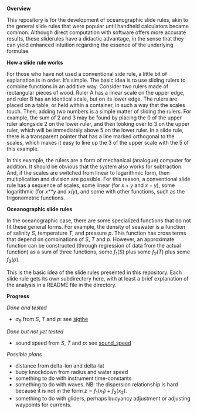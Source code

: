 **Overview**

This repository is for the development of oceanographic slide rules,
akin to the general slide rules that were popular until handheld
calculators became common. Although direct computation with software
offers more accurate results, these sliderules have a didactic
advantage, in the sense that they can yield enhanced intuition regarding
the essence of the underlying formulae.

**How a slide rule works**

For those who have not used a conventional side rule, a little bit of
explanation is in order. It’s simple. The basic idea is to use sliding
rulers to combine functions in an additive way. Consider two rulers made
of rectangular pieces of wood. Ruler A has a linear scale on the upper
edge, and ruler B has an identical scale, but on its lower edge. The
rulers are placed on a table, or held within a container, in such a way
that the scales touch. Then, adding two numbers is a simple matter of
sliding the rulers. For example, the sum of 2 and 3 may be found by
placing the 0 of the upper ruler alongside 2 on the lower ruler, and
then looking over to 3 on the upper ruler, which will be immediately
above 5 on the lower ruler. In a slide rule, there is a transparent
pointer that has a line marked orthogonal to the scales, which makes it
easy to line up the 3 of the upper scale with the 5 of this example.

In this example, the rulers are a form of mechanical (analogue) computer
for addition. It should be obvious that the system also works for
subtraction. And, if the scales are switched from linear to logarithmic
form, then multiplication and division are possible. For this reason, a
conventional slide rule has a sequence of scales, some linear (for
*x* + *y* and *x* − *y*), some logarithmic (for *x**y* and *x*/*y*), and
some with other functions, such as the trigonometric functions.

**Oceanographic slide rules**

In the oceanographic case, there are some specialized functions that do
not fit these general forms. For example, the density of seawater is a
function of salinity *S*, temperature *T*, and pressure *p*. This
function has cross terms that depend on combinations of *S*, *T* and
*p*. However, an approximate function can be constructed (through
regression of data from the actual function) as a sum of three
functions, some *f*<sub>1</sub>(*S*) plus some *f*<sub>2</sub>(*T*) plus
some *f*<sub>3</sub>(*p*).

This is the basic idea of the slide rules presented in this repository.
Each slide rule gets its own subdirectory here, with at least a brief
explanation of the analysis in a README file in the directory.

**Progress**

*Done and tested*

-   *σ*<sub>*θ*</sub> from *S*, *T* and *p*: see [sigthe](sigthe)

*Done but not yet tested*

-   sound speed from *S*, *T* and *p*: see [sound\_speed](sound_speed)

*Possible plans*

-   distance from delta-lon and delta-lat
-   buoy knockdown from radius and water speed
-   something to do with instrument time-constants
-   something to do with waves. NB: the dispersion relationship is hard
    because it is not in the form
    *z* = *f*<sub>1</sub>(*x*<sub>1</sub>) + *f*<sub>2</sub>(*x*<sub>2</sub>).
-   something to do with gliders, perhaps buoyancy adjustment or
    adjusting waypoints for currents.
